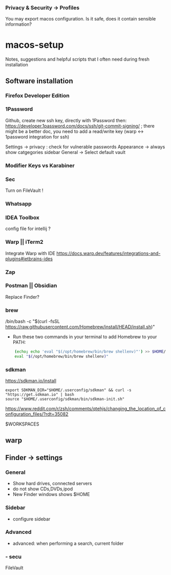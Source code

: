 ### Privacy & Security -> Profiles
You may export macos configuration. Is it safe, does it contain sensible information?

# macos-setup
Notes, suggestions and helpful scripts that I often need during fresh installation

## Software installation

### Firefox Developer Edition
### 1Password
Github, create new ssh key, directly with 1Password then:
https://developer.1password.com/docs/ssh/git-commit-signing/ ; there might be a better doc, you need to add a read/write key (warp <-> 1password integration for ssh)

Settings -> privacy : check for vulnerable passwords
Appearance -> always show catgegories sidebar
General -> Select default vault

### Modifier Keys vs Karabiner
### Sec
Turn on FileVault !
### Whatsapp
### IDEA Toolbox
config file for intellij ?
### Warp || iTerm2
Integrate Warp with IDE https://docs.warp.dev/features/integrations-and-plugins#jetbrains-ides
### Zap
### Postman || Obsidian
Replace Finder?


### brew
/bin/bash -c "$(curl -fsSL https://raw.githubusercontent.com/Homebrew/install/HEAD/install.sh)"
- Run these two commands in your terminal to add Homebrew to your PATH:
```bash
    (echo; echo 'eval "$(/opt/homebrew/bin/brew shellenv)"') >> $HOME/.zprofile # TODO change to have .settings or whatever
    eval "$(/opt/homebrew/bin/brew shellenv)"
```

### sdkman
https://sdkman.io/install
```
export SDKMAN_DIR="$HOME/.userconfig/sdkman" && curl -s "https://get.sdkman.io" | bash
source "$HOME/.userconfig/sdkman/bin/sdkman-init.sh"
```

https://www.reddit.com/r/zsh/comments/qtehjs/changing_the_location_of_configuration_files/?rdt=35082

$WORKSPACES

## warp

## Finder -> settings
### General
- Show hard drives, connected servers
- do not show CDs,DVDs,ipod
- New Finder windows shows $HOME
### Sidebar
- configure sidebar
### Advanced
- advanced: when performing a search, current folder

### - secu
FileVault
